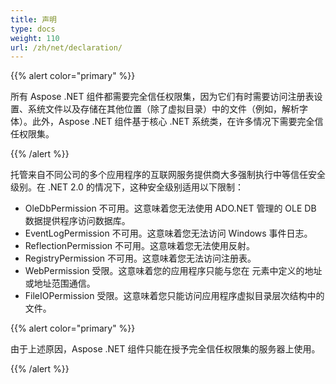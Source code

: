 ```yaml
---
title: 声明
type: docs
weight: 110
url: /zh/net/declaration/
---
```


{{% alert color="primary" %}} 

所有 Aspose .NET 组件都需要完全信任权限集，因为它们有时需要访问注册表设置、系统文件以及存储在其他位置（除了虚拟目录）中的文件（例如，解析字体）。此外，Aspose .NET 组件基于核心 .NET 系统类，在许多情况下需要完全信任权限集。 

{{% /alert %}} 

托管来自不同公司的多个应用程序的互联网服务提供商大多强制执行中等信任安全级别。在 .NET 2.0 的情况下，这种安全级别适用以下限制： 

- OleDbPermission 不可用。这意味着您无法使用 ADO.NET 管理的 OLE DB 数据提供程序访问数据库。
- EventLogPermission 不可用。这意味着您无法访问 Windows 事件日志。
- ReflectionPermission 不可用。这意味着您无法使用反射。
- RegistryPermission 不可用。这意味着您无法访问注册表。
- WebPermission 受限。这意味着您的应用程序只能与您在 <trust> 元素中定义的地址或地址范围通信。
- FileIOPermission 受限。这意味着您只能访问应用程序虚拟目录层次结构中的文件。

{{% alert color="primary" %}} 

由于上述原因，Aspose .NET 组件只能在授予完全信任权限集的服务器上使用。 

{{% /alert %}}
